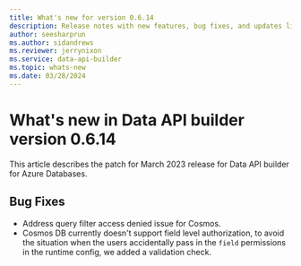 ```yaml
---
title: What's new for version 0.6.14
description: Release notes with new features, bug fixes, and updates listed for the Data API builder version 0.6.14.
author: seesharprun
ms.author: sidandrews
ms.reviewer: jerrynixon
ms.service: data-api-builder
ms.topic: whats-new 
ms.date: 03/28/2024
---
```


# What's new in Data API builder version 0.6.14

This article describes the patch for March 2023 release for Data API builder for Azure Databases.

## Bug Fixes

- Address query filter access denied issue for Cosmos.
- Cosmos DB currently doesn't support field level authorization, to avoid the situation when the users accidentally pass in the ```field``` permissions in the runtime config, we added a validation check.
